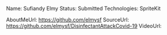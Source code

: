 Name: Sufiandy Elmy
Status: Submitted
Technologies: SpriteKit

AboutMeUrl: https://github.com/elmysf
SourceUrl: https://github.com/elmysf/DisinfectantAttackCovid-19
VideoUrl:

<!---
EXAMPLE
Name: John Appleseed
Status: Submitted <or> Winner <or> Distinguished <or> Rejected
Technologies: SwiftUI, RealityKit, CoreGraphic

AboutMeUrl: https://linkedin.com/in/johnappleseed
SourceUrl: https://github.com/johnappleseed/wwdc2025
VideoUrl: https://youtu.be/ABCDE123456
-->
